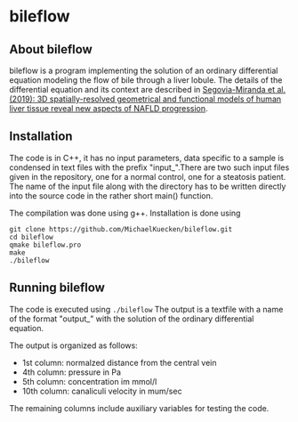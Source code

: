 # bileflow

## About bileflow

bileflow is a program implementing the solution of an ordinary differential equation modeling the flow of bile through a liver lobule. The details of the differential equation and its context are described in [Segovia-Miranda et al. (2019): 3D spatially-resolved geometrical and functional models of human liver tissue reveal new aspects of NAFLD progression](https://www.nature.com/articles/s41591-019-0660-7).

## Installation 

The code is in C++, it has no input parameters, data specific to a sample is condensed in text files with the prefix "input_".There are two such input files given in the repository, one for a normal control, one for a steatosis patient. The name of the input file along with the directory has to be written directly into the source code in the rather short main() function.

The compilation was done using g++. Installation is done using

    git clone https://github.com/MichaelKuecken/bileflow.git
    cd bileflow
    qmake bileflow.pro
    make
    ./bileflow

## Running bileflow

The code is executed using ```./bileflow``` The output is a textfile with a name of the format "output_" with the solution of the ordinary differential equation.

The output is organized as follows: 
* 1st column: normalzed distance from the central vein
* 4th column: pressure in Pa
* 5th column: concentration im mmol/l
* 10th column: canaliculi velocity in mum/sec

The remaining columns include auxiliary variables for testing the code.  
